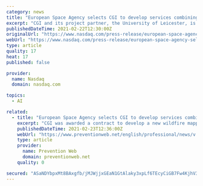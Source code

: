 ```yaml
---
category: news
title: "European Space Agency selects CGI to develop services combining Artificial Intelligence and Earth Observation for Wildfire Mapping"
excerpt: "CGI and its project partner, the University of Leicester, is working with nationally mandated user organisations from Australia and France to implement and demonstrate EO services based on their requirements for improved wildfire risk management."
publishedDateTime: 2021-02-22T12:30:00Z
originalUrl: "https://www.nasdaq.com/press-release/european-space-agency-selects-cgi-to-develop-services-combining-artificial"
webUrl: "https://www.nasdaq.com/press-release/european-space-agency-selects-cgi-to-develop-services-combining-artificial"
type: article
quality: 17
heat: 17
published: false

provider:
  name: Nasdaq
  domain: nasdaq.com

topics:
  - AI

related:
  - title: "European Space Agency selects CGI to develop services combining artificial intelligence and earth observation for wildfire mapping"
    excerpt: "CGI was awarded a contract to develop a new wildfire mapping service to help better map and monitor the impact of wildfires."
    publishedDateTime: 2021-02-23T12:36:00Z
    webUrl: "https://www.preventionweb.net/english/professional/news/v.php?id=76188"
    type: article
    provider:
      name: Prevention Web
      domain: preventionweb.net
    quality: 0

secured: "ASaNDYbpxMt8BAxgfb/jMJWjjxGEaN1GtAlaky3xpLf6TEcyCiGB7Fw4KjhV3yIApBcEih9ns/gOkfpLfmLN4PKzZUv4+Pna6OraQFXSYYVsMXUEg8GUCcsQYcHqrpLUoqwyXgtHyEKYZuM3J7vVTt3eJN3CF+FDemqsMhHixQ/dzYKzd8RUEE+040Qs7l5TYBbLo07SOVp+qJBwYa0WP3uATPlLldB2nVwddUVg97AQU6NFc9sDd15ay2ivOplLJc3FdS/VN3A9E2cIlMcNyujLVSChfVi7XB9jQ7hR1v/BfRqK77GhbcJ2HSVJhAI1phqYcyq7LbyQgrzpr967t0DvrQMAPea3FcE9+uk79uY=;BFrViBeBR5hFUTqLPN+h0Q=="
---
```


